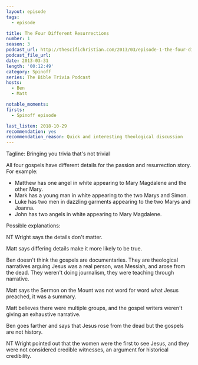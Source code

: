 ```yaml
---
layout: episode
tags:
  - episode

title: The Four Different Resurrections
number: 1
season: 3
podcast_url: http://thescifichristian.com/2013/03/episode-1-the-four-different-resurrections/
podcast_file_url: 
date: 2013-03-31
length: '00:12:49'
category: Spinoff
series: The Bible Trivia Podcast
hosts:
  - Ben
  - Matt

notable_moments:
firsts:
  - Spinoff episode

last_listen: 2018-10-29
recommendation: yes
recommendation_reason: Quick and interesting theological discussion
---
```

Tagline: Bringing you trivia that's not trivial

All four gospels have different details for the passion and resurrection story. For example:

- Matthew has one angel in white appearing to Mary Magdalene and the other Mary.
- Mark has a young man in white appearing to the two Marys and Simon.
- Luke has two men in dazzling garments appearing to the two Marys and Joanna.
- John has two angels in white appearing to Mary Magdalene. 

Possible explanations:

NT Wright says the details don't matter. 

Matt says differing details make it more likely to be true. 

Ben doesn't think the gospels are documentaries. They are theological narratives arguing Jesus was a real person, was Messiah, and arose from the dead. They weren't doing journalism, they were teaching through narrative. 

Matt says the Sermon on the Mount was not word for word what Jesus preached, it was a summary.

Matt believes there were multiple groups, and the gospel writers weren't giving an exhaustive narrative.

Ben goes farther and says that Jesus rose from the dead but the gospels are not history.

NT Wright pointed out that the women were the first to see Jesus, and they were not considered credible witnesses, an argument for historical credibility.